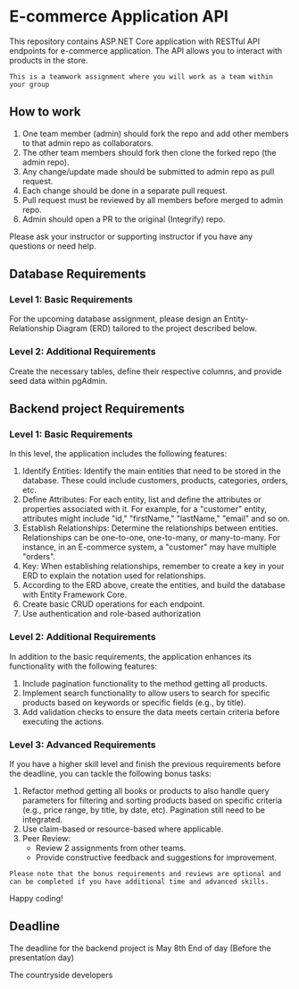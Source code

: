 # E-commerce Application API

This repository contains ASP.NET Core application with RESTful API endpoints for e-commerce application. The API allows you to interact with products in the store.

`This is a teamwork assignment where you will work as a team within your group`

## How to work

1. One team member (admin) should fork the repo and add other members to that admin repo as collaborators.
2. The other team members should fork then clone the forked repo (the admin repo).
3. Any change/update made should be submitted to admin repo as pull request.
4. Each change should be done in a separate pull request.
5. Pull request must be reviewed by all members before merged to admin repo.
6. Admin should open a PR to the original (Integrify) repo.

Please ask your instructor or supporting instructor if you have any questions or need help.

## Database Requirements

### Level 1: Basic Requirements

For the upcoming database assignment, please design an Entity-Relationship Diagram (ERD) tailored to the project described below.

### Level 2: Additional Requirements

Create the necessary tables, define their respective columns, and provide seed data within pgAdmin.

## Backend project Requirements

### Level 1: Basic Requirements

In this level, the application includes the following features:

1. Identify Entities: Identify the main entities that need to be stored in the database. These could include customers, products, categories, orders, etc.
2. Define Attributes: For each entity, list and define the attributes or properties associated with it. For example, for a "customer" entity, attributes might include "id," "firstName," "lastName," "email" and so on.
3. Establish Relationships: Determine the relationships between entities. Relationships can be one-to-one, one-to-many, or many-to-many. For instance, in an E-commerce system, a "customer" may have multiple "orders".
4. Key: When establishing relationships, remember to create a key in your ERD to explain the notation used for relationships.
5. According to the ERD above, create the entities, and build the database with Entity Framework Core.
6. Create basic CRUD operations for each endpoint.
7. Use authentication and role-based authorization

### Level 2: Additional Requirements

In addition to the basic requirements, the application enhances its functionality with the following features:

1. Include pagination functionality to the method getting all products.
2. Implement search functionality to allow users to search for specific products based on keywords or specific fields (e.g., by title).
3. Add validation checks to ensure the data meets certain criteria before executing the actions.

### Level 3: Advanced Requirements

If you have a higher skill level and finish the previous requirements before the deadline, you can tackle the following bonus tasks:

1. Refactor method getting all books or products to also handle query parameters for filtering and sorting products based on specific criteria (e.g., price range, by title, by date, etc). Pagination still need to be integrated.
2. Use claim-based or resource-based where applicable.
3. Peer Review:
   - Review 2 assignments from other teams.
   - Provide constructive feedback and suggestions for improvement.

`Please note that the bonus requirements and reviews are optional and can be completed if you have additional time and advanced skills.`

Happy coding!

## Deadline

The deadline for the backend project is May 8th End of day (Before the presentation day)

The countryside developers
